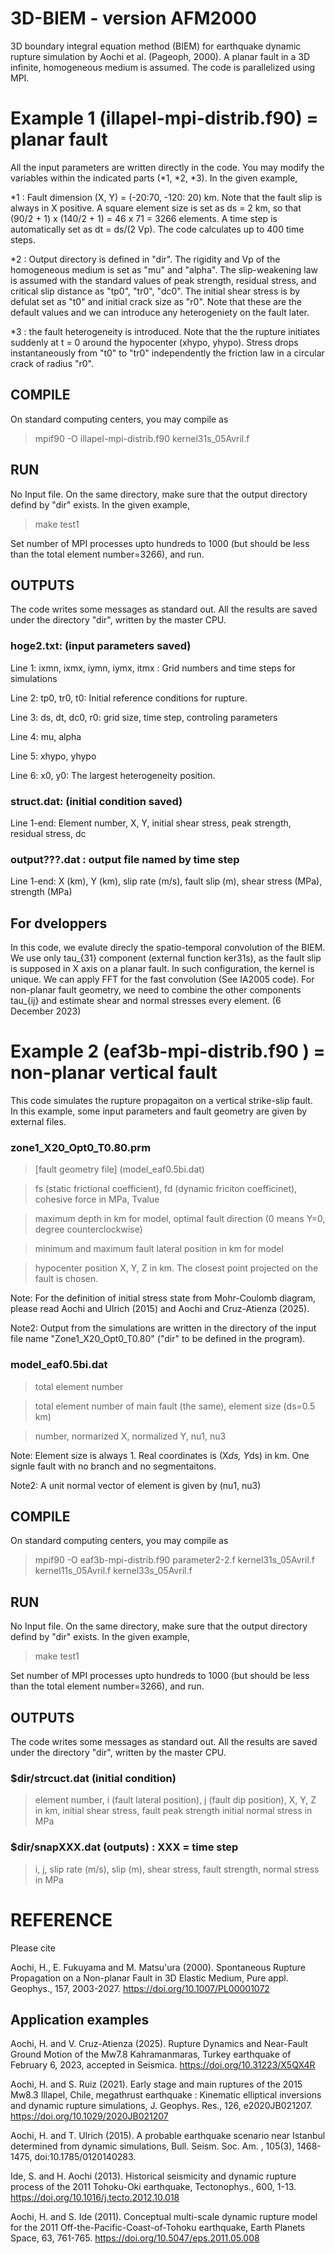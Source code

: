# 3D-BIEM - version AFM2000
3D boundary integral equation method (BIEM) for earthquake dynamic rupture simulation by Aochi et al. (Pageoph, 2000). A planar fault in a 3D infinite, homogeneous medium is assumed. The code is parallelized using MPI. 

# Example 1 (illapel-mpi-distrib.f90) = planar fault

All the input parameters are written directly in the code. You may modify the variables within the indicated parts (*1, *2, *3). In the given example, 

*1 : Fault dimension (X, Y) = (-20:70, -120: 20) km. Note that the fault slip is always in X positive. A square element size is set as ds = 2 km, so that (90/2 + 1) x (140/2 + 1) = 46 x 71 = 3266 elements. A time step is automatically set as dt = ds/(2 Vp). The code calculates up to 400 time steps. 

*2 : Output directory is defined in "dir". The rigidity and Vp of the homogeneous medium is set as "mu" and "alpha". The slip-weakening law is assumed with the standard values of peak strength, residual stress, and critical slip distance as "tp0", "tr0", "dc0". The initial shear stress is by defulat set as "t0" and initial crack size as "r0". Note that these are the default values and we can introduce any heterogeniety on the fault later. 

*3 : the fault heterogeneity is introduced. Note that the the rupture initiates suddenly at t = 0 around the hypocenter (xhypo, yhypo). Stress drops instantaneously from "t0" to "tr0" independently the friction law in a circular crack of radius "r0". 



## COMPILE
On standard computing centers, you may compile as 
> mpif90 -O illapel-mpi-distrib.f90 kernel31s_05Avril.f


## RUN
No Input file. On the same directory, make sure that the output directory defind by "dir" exists. In the given example, 
> make test1

Set number of MPI processes upto hundreds to 1000 (but should be less than the total element number=3266), and run.  

## OUTPUTS
The code writes some messages as standard out. All the results are saved under the directory "dir", written by the master CPU. 

### hoge2.txt: (input parameters saved)

Line 1: ixmn, ixmx, iymn, iymx, itmx : Grid numbers and time steps for simulations

Line 2: tp0, tr0, t0: Initial reference conditions for rupture.

Line 3: ds, dt, dc0, r0: grid size, time step, controling parameters

Line 4: mu, alpha

Line 5: xhypo, yhypo

Line 6: x0, y0: The largest heterogeneity position. 

### struct.dat: (initial condition saved)

Line 1-end: Element number, X, Y, initial shear stress, peak strength, residual stress, dc 

### output???.dat : output file named by time step

Line 1-end: X (km), Y (km), slip rate (m/s), fault slip (m), shear stress (MPa), strength (MPa)

## For dveloppers

In this code, we evalute direcly the spatio-temporal convolution of the BIEM. We use only tau_{31} component (external function ker31s), as the fault slip is supposed in X axis on a planar fault. In such configuration, the kernel is unique. We can apply FFT for the fast convolution (See IA2005 code). For non-planar fault geometry, we need to combine the other components tau_{ij} and estimate shear and normal stresses every element. (6 December 2023)

# Example 2 (eaf3b-mpi-distrib.f90 ) = non-planar vertical fault

This code simulates the rupture propagaiton on a vertical strike-slip fault.  
In this example, some input parameters and fault geometry are given by external files. 

### zone1_X20_Opt0_T0.80.prm
> [fault geometry file] (model_eaf0.5bi.dat)

> fs (static frictional coefficient), fd (dynamic friciton coefficinet), cohesive force in MPa, Tvalue

> maximum depth in km for model, optimal fault direction (0 means Y=0, degree counterclockwise)

> minimum and maximum fault lateral position in km for model

> hypocenter position X, Y, Z in km. The closest point projected on the fault is chosen.

Note: For the definition of initial stress state from Mohr-Coulomb diagram, please read Aochi and Ulrich (2015) and Aochi and Cruz-Atienza (2025).

Note2: Output from the simulations are written in the directory of the input file name "Zone1_X20_Opt0_T0.80" ("dir" to be defined in the program).

### model_eaf0.5bi.dat
> total element number

> total element number of main fault (the same), element size (ds=0.5 km)

> number, normarized X, normalized Y, nu1, nu3

Note: Element size is always 1. Real coordinates is (X*ds, Y*ds) in km. One signle fault with no branch and no segmentaitons. 

Note2: A unit normal vector of element is given by (nu1, nu3)

## COMPILE
On standard computing centers, you may compile as 
> mpif90 -O eaf3b-mpi-distrib.f90 parameter2-2.f kernel31s_05Avril.f kernel11s_05Avril.f kernel33s_05Avril.f


## RUN
No Input file. On the same directory, make sure that the output directory defind by "dir" exists. In the given example, 
> make test1

Set number of MPI processes upto hundreds to 1000 (but should be less than the total element number=3266), and run.  

## OUTPUTS
The code writes some messages as standard out. All the results are saved under the directory "dir", written by the master CPU. 

### $dir/strcuct.dat (initial condition)

> element number, i (fault lateral position), j (fault dip position), X, Y, Z in km, initial shear stress, fault peak strength initial normal stress in MPa

### $dir/snapXXX.dat (outputs) : XXX = time step

> i, j, slip rate (m/s), slip (m), shear stress, fault strength, normal stress in MPa



# REFERENCE 
Please cite

Aochi, H., E. Fukuyama and M. Matsu'ura (2000). Spontaneous Rupture Propagation on a Non-planar Fault in 3D Elastic Medium, Pure appl. Geophys., 157, 2003-2027. https://doi.org/10.1007/PL00001072

## Application examples

Aochi, H. and V. Cruz-Atienza (2025). Rupture Dynamics and Near-Fault Ground Motion of the Mw7.8 Kahramanmaras, Turkey earthquake of February 6, 2023, accepted in Seismica. https://doi.org/10.31223/X5QX4R 

Aochi, H. and S. Ruiz (2021). Early stage and main ruptures of the 2015 Mw8.3 Illapel, Chile, megathrust earthquake : Kinematic elliptical inversions and dynamic rupture simulations, J. Geophys. Res., 126, e2020JB021207. https://doi.org/10.1029/2020JB021207

Aochi, H. and T. Ulrich (2015). A probable earthquake scenario near Istanbul determined from dynamic simulations, Bull. Seism. Soc. Am. , 105(3), 1468-1475, doi:10.1785/0120140283.

Ide, S. and H. Aochi (2013). Historical seismicity and dynamic rupture process of the 2011 Tohoku-Oki earthquake, Tectonophys., 600, 1-13. https://doi.org/10.1016/j.tecto.2012.10.018

Aochi, H. and S. Ide (2011). Conceptual multi-scale dynamic rupture model for the 2011 Off-the-Pacific-Coast-of-Tohoku earthquake, Earth Planets Space, 63, 761-765. https://doi.org/10.5047/eps.2011.05.008
